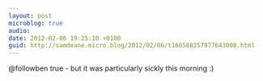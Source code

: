 ```yaml
---
layout: post
microblog: true
audio: 
date: 2012-02-06 19:25:10 +0100
guid: http://samdeane.micro.blog/2012/02/06/t166588257977643008.html
---
```

@followben true - but it was particularly sickly this morning :)
